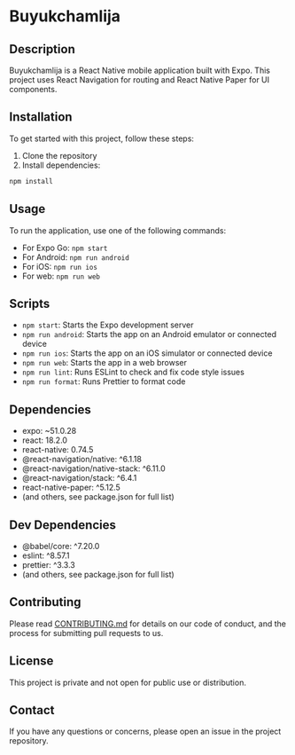 # Buyukchamlija

## Description

Buyukchamlija is a React Native mobile application built with Expo. This project uses React Navigation for routing and React Native Paper for UI components.

## Installation

To get started with this project, follow these steps:

1. Clone the repository
2. Install dependencies:

```bash
npm install
```

## Usage

To run the application, use one of the following commands:

- For Expo Go: `npm start`
- For Android: `npm run android`
- For iOS: `npm run ios`
- For web: `npm run web`

## Scripts

- `npm start`: Starts the Expo development server
- `npm run android`: Starts the app on an Android emulator or connected device
- `npm run ios`: Starts the app on an iOS simulator or connected device
- `npm run web`: Starts the app in a web browser
- `npm run lint`: Runs ESLint to check and fix code style issues
- `npm run format`: Runs Prettier to format code

## Dependencies

- expo: ~51.0.28
- react: 18.2.0
- react-native: 0.74.5
- @react-navigation/native: ^6.1.18
- @react-navigation/native-stack: ^6.11.0
- @react-navigation/stack: ^6.4.1
- react-native-paper: ^5.12.5
- (and others, see package.json for full list)

## Dev Dependencies

- @babel/core: ^7.20.0
- eslint: ^8.57.1
- prettier: ^3.3.3
- (and others, see package.json for full list)

## Contributing

Please read [CONTRIBUTING.md](CONTRIBUTING.md) for details on our code of conduct, and the process for submitting pull requests to us.

## License

This project is private and not open for public use or distribution.

## Contact

If you have any questions or concerns, please open an issue in the project repository.
